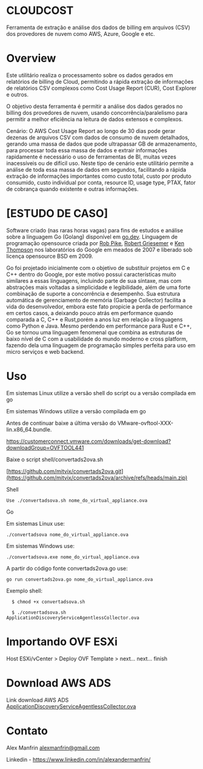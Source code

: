 # CLOUDCOST
Ferramenta de extração e análise dos dados de billing em arquivos (CSV) dos provedores de nuvem como AWS, Azure, Google e etc.

# Overview

Este utilitário realiza o processamento sobre os dados gerados em relatórios de billing de Cloud, permitindo a rápida extração de informações de relatórios CSV complexos como Cost Usage Report (CUR), Cost Explorer e outros.

O objetivo desta ferramenta é permitir a análise dos dados gerados no billing dos provedores de nuvem, usando concorrência/paralelismo para permitir a melhor eficiência na leitura de dados extensos e complexos. 

Cenário: O AWS Cost Usage Report ao longo de 30 dias pode gerar dezenas de arquivos CSV com dados de consumo de nuvem detalhados, gerando uma massa de dados que pode ultrapassar GB de armazenamento, para processar toda essa massa de dados e extrair informações rapidamente é necessário o uso de ferramentas de BI, muitas vezes inacessíveis ou de difícil uso. Neste tipo de cenário este utilitário permite a análise de toda essa massa de dados em segundos, facilitando a rápida extração de informações importantes como custo total, custo por produto consumido, custo individual por conta, resource ID, usage type, PTAX, fator de cobrança quando existente e outras informações.

# [ESTUDO DE CASO]
Software criado (nas raras horas vagas) para fins de estudos e análise sobre a línguagem Go (Golang) disponível em [go.dev](https://go.dev). Línguagem de programação opensource criada por [Rob Pike](https://pt.wikipedia.org/wiki/Rob_Pike), [Robert Griesemer](https://en.wikipedia.org/wiki/Robert_Griesemer) e [Ken Thompson](https://pt.wikipedia.org/wiki/Ken_Thompson) nos laboratórios do Google em meados de 2007 e liberado sob licença opensource BSD em 2009.

Go foi projetado inicialmente com o objetivo de substituir projetos em C e C++ dentro do Google, por este motivo possui características muito simílares a essas línguagens, incluindo parte de sua síntaxe, mas com abstrações mais voltadas a simplicidade e legibilidade, além de uma forte combinação de suporte a concorrência e desempenho. Sua estrutura automática de gerenciamento de memória (Garbage Collector) facilita a vida do desenvolvedor, embora este fato propicie a perda de performance em certos casos, a deixando pouco atrás em performance quando comparada a C, C++ e Rust,porém a anos luz em relação a línguagens como Python e Java. Mesmo perdendo em performance para Rust e C++, Go se tornou uma línguagem fenomenal que combina as estruturas de baixo nível de C com a usabilidade do mundo moderno e cross platform, fazendo dela uma línguagem de programação simples perfeita para uso em micro serviços e web backend.

# Uso

Em sistemas Linux utilize a versão shell do script ou a versão compilada em go

Em sistemas Windows utilize a versão compilada em go

Antes de continuar baixe a última versão do VMware-ovftool-XXX-lin.x86_64.bundle.

  https://customerconnect.vmware.com/downloads/get-download?downloadGroup=OVFTOOL441

Baixe o script shell/convertads2ova.sh

[https://github.com/mitvix/convertads2ova.git](https://github.com/mitvix/convertads2ova/archive/refs/heads/main.zip)

Shell 

```
Use ./convertadsova.sh nome_do_virtual_appliance.ova
```

Go 

Em sistemas Linux use: 
```
./convertadsova nome_do_virtual_appliance.ova
```
Em sistemas Windows use: 
```
./convertadsova.exe nome_do_virtual_appliance.ova
```
A partir do código fonte convertads2ova.go use:
```
go run convertads2ova.go nome_do_virtual_appliance.ova
```

Exemplo shell:
```
  $ chmod +x convertadsova.sh

  $ ./convertadsova.sh ApplicationDiscoveryServiceAgentlessCollector.ova
```
# Importando OVF ESXi

Host ESXi/vCenter > Deploy OVF Template > next... next... finish

# Download AWS ADS

Link download AWS ADS <a href="https://s3.us-west-2.amazonaws.com/aws.agentless.discovery.collector.bundle/releases/latest/ApplicationDiscoveryServiceAgentlessCollector.ova" target="_blank">ApplicationDiscoveryServiceAgentlessCollector.ova</a>


# Contato

Alex Manfrin <alexmanfrin@gmail.com>

Linkedin - https://www.linkedin.com/in/alexandermanfrin/



